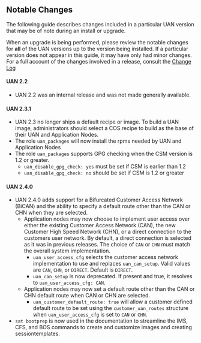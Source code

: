 ## Notable Changes

The following guide describes changes included in a particular UAN version that may be of note during an install or upgrade.

When an upgrade is being performed, please review the notable changes for **all** of the UAN versions up to the version being installed. If a particular version does not appear in this guide, it may have only had minor changes. For a full account of the changes involved in a release, consult the [Change Log](../ChangeLog.md)

#### UAN 2.2

* UAN 2.2 was an internal release and was not made generally available.

#### UAN 2.3.1

* UAN 2.3 no longer ships a default recipe or image. To build a UAN image, administrators should select a COS recipe to build as the base of their UAN and Application Nodes.
* The role `uan_packages` will now install the rpms needed by UAN and Application Nodes
* The role `uan_packages` supports GPG checking when the CSM version is 1.2 or greater.
  * `uan_disable_gpg_check: yes` must be set if CSM is earlier than 1.2
  * `uan_disable_gpg_check: no` should be set if CSM is 1.2 or greater

#### UAN 2.4.0

* UAN 2.4.0 adds support for a Bifurcated Customer Access Network \(BiCAN\) and the ability to specify a default route other than the CAN or CHN when they are selected.  
  * Application nodes may now choose to implement user access over either the existing Customer Access Network \(CAN\), the new Customer High Speed Network \(CHN\), or a direct connection to the customers user network.  By default, a direct connection is selected as it was in previous releases.  The choice of `CAN` or `CHN` must match the overall system implementation.
    * `uan_user_access_cfg` selects the customer access network implementation to use and replaces `uan_can_setup`.  Valid values are `CAN`, `CHN`, or `DIRECT`.  Default is `DIRECT`.
    * `uan_can_setup` is now deprecated.  If present and true, it resolves to `uan_user_access_cfg: CAN`.
  * Application nodes may now set a default route other than the CAN or CHN default route when CAN or CHN are selected.
    * `uan_customer_default_route: true` will allow a customer defined default route to be set using the `customer_uan_routes` structure when `uan_user_access_cfg` is set to `CAN` or `CHN`.
* `sat bootprep` is now used in the documentation to streamline the IMS, CFS, and BOS commands to create and customize images and creating sessiontemplates.
